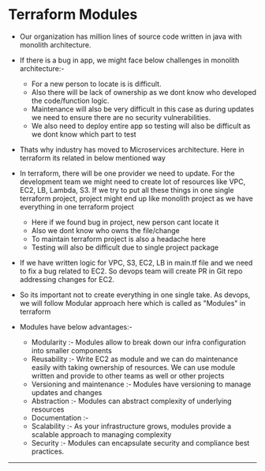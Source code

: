 # Terraform Modules

- Our organization has million lines of source code written in java with monolith architecture.
- If there is a bug in app, we might face below challenges in monolith architecture:-
  - For a new person to locate is is difficult.
  - Also there will be lack of ownership as we dont know who developed the code/function logic.
  - Maintenance will also be very difficult in this case as during updates we need to ensure there are no security vulnerabilities.
  - We also need to deploy entire app so testing will also be difficult as we dont know which part to test
 
- Thats why industry has moved to Microservices architecture. Here in terraform its related in below mentioned way

- In terraform, there will be one provider we need to update. For the development team we might need to create lot of resources like VPC, EC2, LB, Lambda, S3. If we try to put all these things in one single terraform project, project might end up like monolith project as we have everything in one terraform project
  - Here if we found bug in project, new person cant locate it
  - Also we dont know who owns the file/change
  - To maintain terraform project is also a headache here
  - Testing will also be difficult due to single project package
 
- If we have written logic for VPC, S3, EC2, LB in main.tf file and we need to fix a bug related to EC2. So devops team will create PR in Git repo addressing changes for EC2.
- So its important not to create everything in one single take. As devops, we will follow Modular approach here which is called as "Modules" in terraform

- Modules have below advantages:-
  - Modularity :- Modules allow to break down our infra configuration into smaller components
  - Reusability :- Write EC2 as module and we can do maintenance easily with taking ownership of resources. We can use module written and provide to other teams as well or other projects
  - Versioning and maintenance :- Modules have versioning to manage updates and changes
  - Abstraction :- Modules can abstract complexity of underlying resources
  - Documentation :- 
  - Scalability :- As your infrastructure grows, modules provide a scalable approach to managing complexity
  - Security :- Modules can encapsulate security and compliance best practices.

--------------------------------------------------------------------------------------

 
